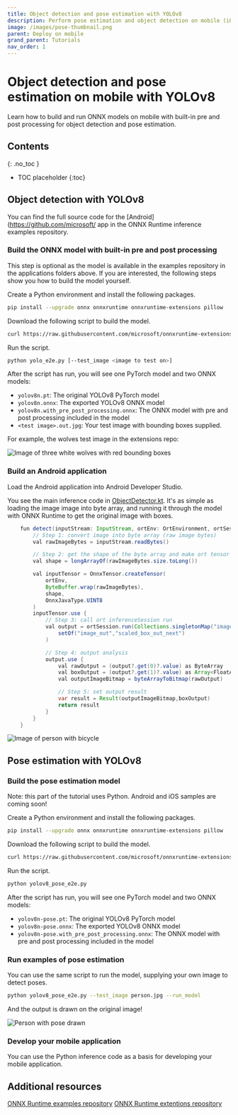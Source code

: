 ```yaml
---
title: Object detection and pose estimation with YOLOv8
description: Perform pose estimation and object detection on mobile (iOS and Android) using ONNX Runtime and YOLOv8 with built-in pre and post processing
image: /images/pose-thumbnail.png
parent: Deploy on mobile
grand_parent: Tutorials
nav_order: 1
---
```


# Object detection and pose estimation on mobile with YOLOv8

Learn how to build and run ONNX models on mobile with built-in pre and post processing for object detection and pose estimation.

## Contents
{: .no_toc }

* TOC placeholder
{:toc}

## Object detection with YOLOv8

You can find the full source code for the [Android](https://github.com/microsoft/ app in the ONNX Runtime inference examples repository.

### Build the ONNX model with built-in pre and post processing

This step is optional as the model is available in the examples repository in the applications folders above. If you are interested, the following steps show you how to build the model yourself.

Create a Python environment and install the following packages.

```bash
pip install --upgrade onnx onnxruntime onnxruntime-extensions pillow
```

Download the following script to build the model.

```bash
curl https://raw.githubusercontent.com/microsoft/onnxruntime-extensions/main/tutorials/yolo_e2e.py > yolo_e2e.py
```

Run the script.

```bash
python yolo_e2e.py [--test_image <image to test on>]
```

After the script has run, you will see one PyTorch model and two ONNX models:
* `yolov8n.pt`: The original YOLOv8 PyTorch model
* `yolov8n.onnx`: The exported YOLOv8 ONNX model
* `yolov8n.with_pre_post_processing.onnx`: The ONNX model with pre and post processing included in the model
* `<test image>.out.jpg`: Your test image with bounding boxes supplied.

For example, the wolves test image in the extensions repo:

![Image of three white wolves with red bounding boxes](../../../images/wolves-with-bounding-boxes.png)

### Build an Android application

Load the Android application into Android Developer Studio.

You see the main inference code in [ObjectDetector.kt](https://github.com/microsoft/onnxruntime-inference-examples/blob/main/mobile/examples/object_detection/android/app/src/main/java/ai/onnxruntime/example/objectdetection/ObjectDetector.kt). It's as simple as loading the image image into byte array, and running it through the model with ONNX Runtime to get the original image with boxes.

```java
    fun detect(inputStream: InputStream, ortEnv: OrtEnvironment, ortSession: OrtSession): Result {
        // Step 1: convert image into byte array (raw image bytes)
        val rawImageBytes = inputStream.readBytes()

        // Step 2: get the shape of the byte array and make ort tensor
        val shape = longArrayOf(rawImageBytes.size.toLong())

        val inputTensor = OnnxTensor.createTensor(
            ortEnv,
            ByteBuffer.wrap(rawImageBytes),
            shape,
            OnnxJavaType.UINT8
        )
        inputTensor.use {
            // Step 3: call ort inferenceSession run
            val output = ortSession.run(Collections.singletonMap("image", inputTensor),
                setOf("image_out","scaled_box_out_next")
            )

            // Step 4: output analysis
            output.use {
                val rawOutput = (output?.get(0)?.value) as ByteArray
                val boxOutput = (output?.get(1)?.value) as Array<FloatArray>
                val outputImageBitmap = byteArrayToBitmap(rawOutput)

                // Step 5: set output result
                var result = Result(outputImageBitmap,boxOutput)
                return result
            }
        }
    }
```

![Image of person with bicycle](../../../images/person-with-bicycle-and-bounding-boxes.png)

## Pose estimation with YOLOv8

### Build the pose estimation model

Note: this part of the tutorial uses Python. Android and iOS samples are coming soon!

Create a Python environment and install the following packages.

```bash
pip install --upgrade onnx onnxruntime onnxruntime-extensions pillow
```

Download the following script to build the model.

```bash
curl https://raw.githubusercontent.com/microsoft/onnxruntime-extensions/main/tutorials/yolov8_pose_e2e.py > yolov8_pose_e2e.py
```

Run the script.

```bash
python yolov8_pose_e2e.py 
```

After the script has run, you will see one PyTorch model and two ONNX models:
* `yolov8n-pose.pt`: The original YOLOv8 PyTorch model
* `yolov8n-pose.onnx`: The exported YOLOv8 ONNX model
* `yolov8n-pose.with_pre_post_processing.onnx`: The ONNX model with pre and post processing included in the model


### Run examples of pose estimation

You can use the same script to run the model, supplying your own image to detect poses.

```bash
python yolov8_pose_e2e.py --test_image person.jpg --run_model
```

And the output is drawn on the original image!

![Person with pose drawn](../../../images/person-with-pose.png)


### Develop your mobile application

You can use the Python inference code as a basis for developing your mobile application. 

## Additional resources

[ONNX Runtime examples repository](https://github.com/microsoft/onnxruntime-inference-examples)
[ONNX Runtime extentions repository](https://github.com/microsoft/onnxruntime-extensions)





